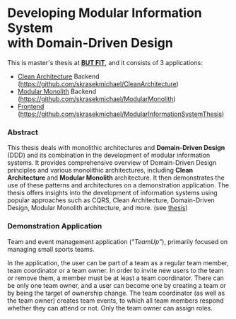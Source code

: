# Developing Modular Information System<br> with Domain-Driven Design

This is master's thesis at [**BUT FIT**](https://www.fit.vut.cz/.en), and it consists of 3 applications:
* [Clean Architecture](Sources/CleanArchitecture/README.md) Backend (https://github.com/skrasekmichael/CleanArchitecture)
* [Modular Monolith](Sources/ModularMonolith/README.md) Backend (https://github.com/skrasekmichael/ModularMonolith)
* [Frontend](Sources/Frontend/README.md)
(https://github.com/skrasekmichael/ModularInformationSystemThesis)

### Abstract
This thesis deals with monolithic architectures and **Domain-Driven Design** (DDD) and its combination in the development of modular information systems. It provides comprehensive overview of Domain-Driven Design principles and various monolithic architectures, including **Clean Architecture** and **Modular Monolith** architecture. It then demonstrates the use of these patterns and architectures on a demonstration application. The thesis offers insights into the development of information systems using popular approaches such as CQRS, Clean Architecture, Domain-Driven Design, Modular Monolith architecture, and more.
(see [thesis](thesis.pdf))

### Demonstration Application
Team and event management application (*"TeamUp"*), primarily focused on managing small sports teams.

In the application, the user can be part of a team as a regular team member, team coordinator or a team owner. In order to invite new users to the team or remove them, a member must be at least a team coordinator. There can be only one team owner, and a user can become one by creating a team or by being the target of ownership change. The team coordinator (as well as the team owner) creates team events, to which all team members respond whether they can attend or not. Only the team owner can assign roles. 

